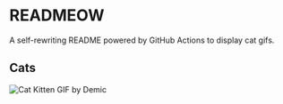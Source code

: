 # READMEOW

A self-rewriting README powered by GitHub Actions to display cat gifs.

## Cats

![Cat Kitten GIF by Demic](https://media3.giphy.com/media/v1.Y2lkPTlhY2QwMmRhcnU0eDkyODQ5N3hudHJrMG13czlpOTJ4ZGtuYmFlanE4dHJmdG5nYiZlcD12MV9naWZzX3NlYXJjaCZjdD1n/3oriO0OEd9QIDdllqo/200.gif)
